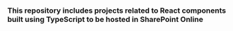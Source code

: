 ### This repository includes projects related to React components built using TypeScript to be hosted in SharePoint Online
